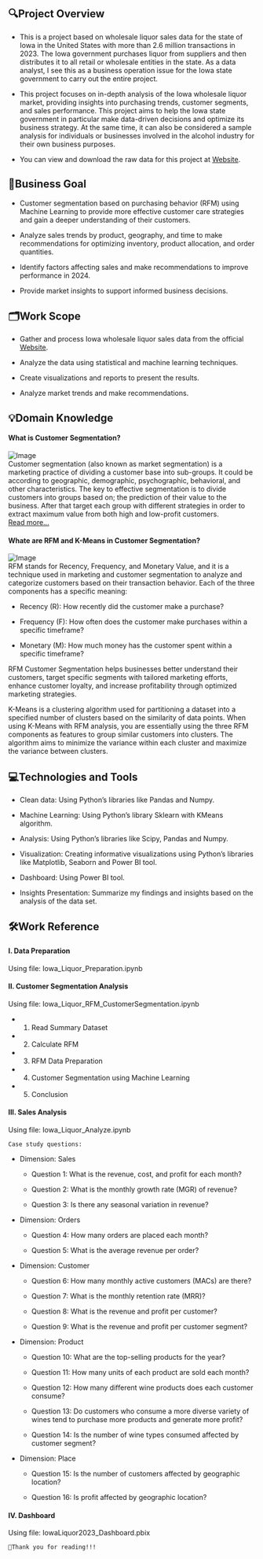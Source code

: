 ## **🔍Project Overview**  

- This is a project based on wholesale liquor sales data for the state of Iowa in the United States  with more than 2.6 million transactions in 2023. The Iowa government purchases liquor from suppliers and then distributes it to all retail or wholesale entities in the state. As a data analyst, I see this as a business operation issue for the Iowa state government to carry out the entire project.  

- This project focuses on in-depth analysis of the Iowa wholesale liquor market, providing insights into purchasing trends, customer segments, and sales performance. This project aims to help the Iowa state government in particular make data-driven decisions and optimize its business strategy. At the same time, it can also be considered a sample analysis for individuals or businesses involved in the alcohol industry for their own business purposes.  

- You can view and download the raw data for this project at [Website](https://data.iowa.gov/Sales-Distribution/Iowa-Liquor-Sales/m3tr-qhgy/about_data).  


## **📌Business Goal**

- Customer segmentation based on purchasing behavior (RFM) using Machine Learning to provide more effective customer care strategies and gain a deeper understanding of their customers.  

- Analyze sales trends by product, geography, and time to make recommendations for optimizing inventory, product allocation, and order quantities.  

- Identify factors affecting sales and make recommendations to improve performance in 2024.  

- Provide market insights to support informed business decisions.  


## **🗂Work Scope**

- Gather and process Iowa wholesale liquor sales data from the official [Website](https://data.iowa.gov/Sales-Distribution/Iowa-Liquor-Sales/m3tr-qhgy/about_data).  

- Analyze the data using statistical and machine learning techniques.    

- Create visualizations and reports to present the results.  

- Analyze market trends and make recommendations.  


## **💡Domain Knowledge**

#### **What is Customer Segmentation?**
![Image](https://miro.medium.com/v2/resize:fit:1400/format:webp/1*GuPZRzN0IBLfyDCfn7-7NA.jpeg)  
Customer segmentation (also known as market segmentation) is a marketing practice of dividing a customer base into sub-groups. It could be according to geographic, demographic, psychographic, behavioral, and other characteristics. The key to effective segmentation is to divide customers into groups based on; the prediction of their value to the business. After that target each group with different strategies in order to extract maximum value from both high and low-profit customers.  
[Read more...](https://www.liveagent.com/academy/customer-segmentation/)

#### **Whate are RFM and K-Means in Customer Segmentation?**
![Image](https://clevertap.com/wp-content/uploads/2018/03/Incontent_image.png)  
RFM stands for Recency, Frequency, and Monetary Value, and it is a technique used in marketing and customer segmentation to analyze and categorize customers based on their transaction behavior. Each of the three components has a specific meaning:  

- Recency (R): How recently did the customer make a purchase?  

- Frequency (F): How often does the customer make purchases within a specific timeframe?  

- Monetary (M): How much money has the customer spent within a specific timeframe?  

RFM Customer Segmentation helps businesses better understand their customers, target specific segments with tailored marketing efforts, enhance customer loyalty, and increase profitability through optimized marketing strategies.  

K-Means is a clustering algorithm used for partitioning a dataset into a specified number of clusters based on the similarity of data points. When using K-Means with RFM analysis, you are essentially using the three RFM components as features to group similar customers into clusters. The algorithm aims to minimize the variance within each cluster and maximize the variance between clusters.  


## **💻Technologies and Tools**  

- Clean data: Using Python’s libraries like Pandas and Numpy.  

- Machine Learning: Using Python’s library Sklearn with KMeans algorithm.  

- Analysis: Using Python’s libraries like Scipy, Pandas and Numpy.  

- Visualization: Creating informative visualizations using Python’s libraries like Matplotlib, Seaborn and Power BI tool.  

- Dashboard: Using Power BI tool.  

- Insights Presentation: Summarize my findings and insights based on the analysis of the data set.  


## **🛠Work Reference**  

#### **I. Data Preparation**  

Using file: Iowa_Liquor_Preparation.ipynb

#### **II. Customer Segmentation Analysis**    

Using file: Iowa_Liquor_RFM_CustomerSegmentation.ipynb  

- 1. Read Summary Dataset  

- 2. Calculate RFM  

- 3. RFM Data Preparation  

- 4. Customer Segmentation using Machine Learning  

- 5. Conclusion  

#### **III. Sales Analysis**  

Using file: Iowa_Liquor_Analyze.ipynb  

`Case study questions:`  

- Dimension: Sales  

    - Question 1: What is the revenue, cost, and profit for each month?

    - Question 2: What is the monthly growth rate (MGR) of revenue?

    - Question 3: Is there any seasonal variation in revenue?

- Dimension: Orders

    - Question 4: How many orders are placed each month?

    - Question 5: What is the average revenue per order?

- Dimension: Customer

    - Question 6: How many monthly active customers (MACs) are there?

    - Question 7: What is the monthly retention rate (MRR)?

    - Question 8: What is the revenue and profit per customer?

    - Question 9: What is the revenue and profit per customer segment?

- Dimension: Product

    - Question 10: What are the top-selling products for the year?

    - Question 11: How many units of each product are sold each month?

    - Question 12: How many different wine products does each customer consume?

    - Question 13: Do customers who consume a more diverse variety of wines tend to purchase more products and generate more profit?

    - Question 14: Is the number of wine types consumed affected by customer segment?

- Dimension: Place

    - Question 15: Is the number of customers affected by geographic location?

    - Question 16: Is profit affected by geographic location?  

#### **IV. Dashboard**  

Using file: IowaLiquor2023_Dashboard.pbix  


`💭Thank you for reading!!!`
